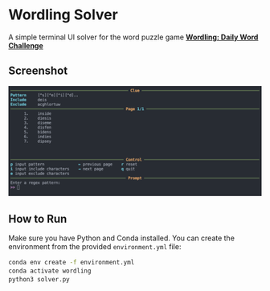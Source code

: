# Wordling Solver

A simple terminal UI solver for the word puzzle game [**Wordling: Daily Word Challenge**](https://play.google.com/store/apps/details?id=io.digitalsnacks.wordchallenge&hl=zh_TW&pli=1)

## Screenshot

![Screenshot](images/screenshot.png)

## How to Run

Make sure you have Python and Conda installed. You can create the environment from the provided `environment.yml` file:

```bash
conda env create -f environment.yml
conda activate wordling
python3 solver.py
```
